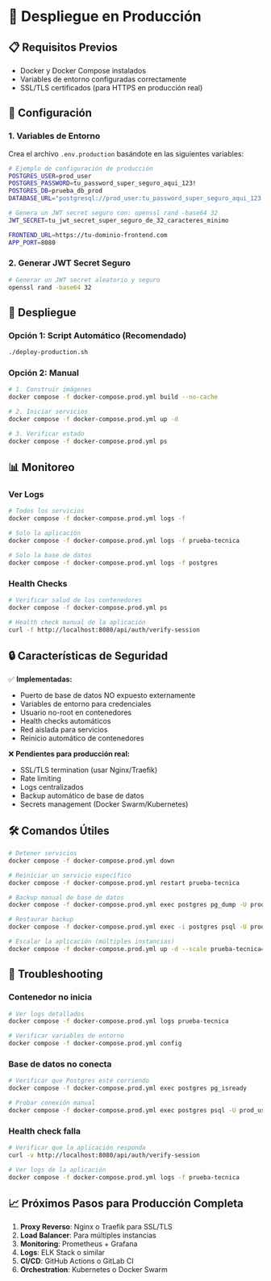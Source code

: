 # 🚀 Despliegue en Producción

## 📋 Requisitos Previos

- Docker y Docker Compose instalados
- Variables de entorno configuradas correctamente
- SSL/TLS certificados (para HTTPS en producción real)

## 🔧 Configuración

### 1. Variables de Entorno

Crea el archivo `.env.production` basándote en las siguientes variables:

```bash
# Ejemplo de configuración de producción
POSTGRES_USER=prod_user
POSTGRES_PASSWORD=tu_password_super_seguro_aqui_123!
POSTGRES_DB=prueba_db_prod
DATABASE_URL="postgresql://prod_user:tu_password_super_seguro_aqui_123!@postgres:5432/prueba_db_prod?schema=public"

# Genera un JWT secret seguro con: openssl rand -base64 32
JWT_SECRET=tu_jwt_secret_super_seguro_de_32_caracteres_minimo

FRONTEND_URL=https://tu-dominio-frontend.com
APP_PORT=8080
```

### 2. Generar JWT Secret Seguro

```bash
# Generar un JWT secret aleatorio y seguro
openssl rand -base64 32
```

## 🚀 Despliegue

### Opción 1: Script Automático (Recomendado)

```bash
./deploy-production.sh
```

### Opción 2: Manual

```bash
# 1. Construir imágenes
docker compose -f docker-compose.prod.yml build --no-cache

# 2. Iniciar servicios
docker compose -f docker-compose.prod.yml up -d

# 3. Verificar estado
docker compose -f docker-compose.prod.yml ps
```

## 📊 Monitoreo

### Ver Logs

```bash
# Todos los servicios
docker compose -f docker-compose.prod.yml logs -f

# Solo la aplicación
docker compose -f docker-compose.prod.yml logs -f prueba-tecnica

# Solo la base de datos
docker compose -f docker-compose.prod.yml logs -f postgres
```

### Health Checks

```bash
# Verificar salud de los contenedores
docker compose -f docker-compose.prod.yml ps

# Health check manual de la aplicación
curl -f http://localhost:8080/api/auth/verify-session
```

## 🔒 Características de Seguridad

✅ **Implementadas:**

- Puerto de base de datos NO expuesto externamente
- Variables de entorno para credenciales
- Usuario no-root en contenedores
- Health checks automáticos
- Red aislada para servicios
- Reinicio automático de contenedores

❌ **Pendientes para producción real:**

- SSL/TLS termination (usar Nginx/Traefik)
- Rate limiting
- Logs centralizados
- Backup automático de base de datos
- Secrets management (Docker Swarm/Kubernetes)

## 🛠️ Comandos Útiles

```bash
# Detener servicios
docker compose -f docker-compose.prod.yml down

# Reiniciar un servicio específico
docker compose -f docker-compose.prod.yml restart prueba-tecnica

# Backup manual de base de datos
docker compose -f docker-compose.prod.yml exec postgres pg_dump -U prod_user prueba_db_prod > backup.sql

# Restaurar backup
docker compose -f docker-compose.prod.yml exec -i postgres psql -U prod_user prueba_db_prod < backup.sql

# Escalar la aplicación (múltiples instancias)
docker compose -f docker-compose.prod.yml up -d --scale prueba-tecnica=3
```

## 🚨 Troubleshooting

### Contenedor no inicia

```bash
# Ver logs detallados
docker compose -f docker-compose.prod.yml logs prueba-tecnica

# Verificar variables de entorno
docker compose -f docker-compose.prod.yml config
```

### Base de datos no conecta

```bash
# Verificar que Postgres esté corriendo
docker compose -f docker-compose.prod.yml exec postgres pg_isready

# Probar conexión manual
docker compose -f docker-compose.prod.yml exec postgres psql -U prod_user -d prueba_db_prod
```

### Health check falla

```bash
# Verificar que la aplicación responda
curl -v http://localhost:8080/api/auth/verify-session

# Ver logs de la aplicación
docker compose -f docker-compose.prod.yml logs -f prueba-tecnica
```

## 📈 Próximos Pasos para Producción Completa

1. **Proxy Reverso**: Nginx o Traefik para SSL/TLS
2. **Load Balancer**: Para múltiples instancias
3. **Monitoring**: Prometheus + Grafana
4. **Logs**: ELK Stack o similar
5. **CI/CD**: GitHub Actions o GitLab CI
6. **Orchestration**: Kubernetes o Docker Swarm

